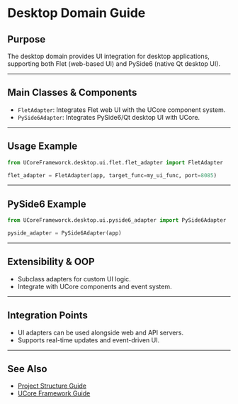 # Desktop Domain Guide

## Purpose

The desktop domain provides UI integration for desktop applications, supporting both Flet (web-based UI) and PySide6 (native Qt desktop UI).

---

## Main Classes & Components

- `FletAdapter`: Integrates Flet web UI with the UCore component system.
- `PySide6Adapter`: Integrates PySide6/Qt desktop UI with UCore.

---

## Usage Example

```python
from UCoreFrameworck.desktop.ui.flet.flet_adapter import FletAdapter

flet_adapter = FletAdapter(app, target_func=my_ui_func, port=8085)
```

---

## PySide6 Example

```python
from UCoreFrameworck.desktop.ui.pyside6_adapter import PySide6Adapter

pyside_adapter = PySide6Adapter(app)
```

---

## Extensibility & OOP

- Subclass adapters for custom UI logic.
- Integrate with UCore components and event system.

---

## Integration Points

- UI adapters can be used alongside web and API servers.
- Supports real-time updates and event-driven UI.

---

## See Also

- [Project Structure Guide](project-structure-guide.md)
- [UCore Framework Guide](ucore-UCoreFrameworck-guide.md)
